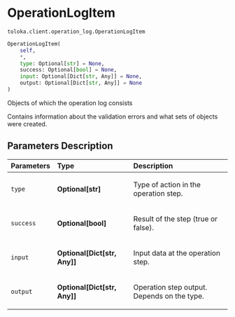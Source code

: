 # OperationLogItem
`toloka.client.operation_log.OperationLogItem`

```python
OperationLogItem(
    self,
    *,
    type: Optional[str] = None,
    success: Optional[bool] = None,
    input: Optional[Dict[str, Any]] = None,
    output: Optional[Dict[str, Any]] = None
)
```

Objects of which the operation log consists


Contains information about the validation errors and what sets of objects were created.

## Parameters Description

| Parameters | Type | Description |
| :----------| :----| :-----------|
`type`|**Optional\[str\]**|<p>Type of action in the operation step.</p>
`success`|**Optional\[bool\]**|<p>Result of the step (true or false).</p>
`input`|**Optional\[Dict\[str, Any\]\]**|<p>Input data at the operation step.</p>
`output`|**Optional\[Dict\[str, Any\]\]**|<p>Operation step output. Depends on the type.</p>
